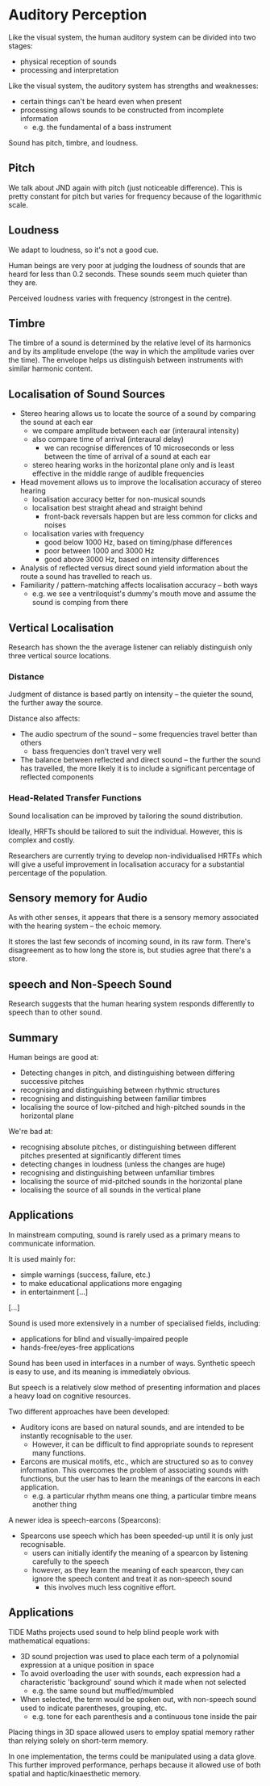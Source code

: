 # Auditory Perception

Like the visual system, the human auditory system can be divided into two stages:

* physical reception of sounds
* processing and interpretation

Like the visual system, the auditory system has strengths and weaknesses:

* certain things can't be heard even when present
* processing allows sounds to be constructed from incomplete information
    * e.g. the fundamental of a bass instrument

Sound has pitch, timbre, and loudness.

## Pitch

We talk about JND again with pitch (just noticeable difference). This is pretty constant for pitch but varies for frequency because of the logarithmic scale.

## Loudness

We adapt to loudness, so it's not a good cue.

Human beings are very poor at judging the loudness of sounds that are heard for less than 0.2 seconds. These sounds seem much quieter than they are.

Perceived loudness varies with frequency (strongest in the centre).

## Timbre

The timbre of a sound is determined by the relative level of its harmonics and by its amplitude envelope (the way in which the amplitude varies over the time). The envelope helps us distinguish between instruments with similar harmonic content.

## Localisation of Sound Sources

* Stereo hearing allows us to locate the source of a sound by comparing the sound at each ear
    * we compare amplitude between each ear (interaural intensity)
    * also compare time of arrival (interaural delay)
        * we can recognise differences of 10 microseconds or less between the time of arrival of a sound at each ear
    * stereo hearing works in the horizontal plane only and is least effective in the middle range of audible frequencies
* Head movement allows us to improve the localisation accuracy of stereo hearing
    * localisation accuracy better for non-musical sounds
    * localisation best straight ahead and straight behind
        * front-back reversals happen but are less common for clicks and noises
    * localisation varies with frequency
        * good below 1000 Hz, based on timing/phase differences
        * poor between 1000 and 3000 Hz
        * good above 3000 Hz, based on intensity differences
* Analysis of reflected versus direct sound yield information about the route a sound has travelled to reach us.
* Familiarity / pattern-matching affects localisation accuracy – both ways
    * e.g. we see a ventriloquist's dummy's mouth move and assume the sound is comping from there

## Vertical Localisation

Research has shown the the average listener can reliably distinguish only three vertical source locations.


### Distance

Judgment of distance is based partly on intensity – the quieter the sound, the further away the source.

Distance also affects:

* The audio spectrum of the sound – some frequencies travel better than others
    * bass frequencies don't travel very well
* The balance between reflected and direct sound – the further the sound has travelled, the more likely it is to include a significant percentage of reflected components

### Head-Related Transfer Functions

Sound localisation can be improved by tailoring the sound distribution.

Ideally, HRFTs should be tailored to suit the individual. However, this is complex and costly.

Researchers are currently trying to develop non-individualised HRTFs which will give a useful improvement in localisation accuracy for a substantial percentage of the population.

## Sensory memory for Audio

As with other senses, it appears that there is a sensory memory associated with the hearing system – the echoic memory.

It stores the last few seconds of incoming sound, in its raw form. There's disagreement as to how long the store is, but studies agree that there's a store.

## speech and Non-Speech Sound

Research suggests that the human hearing system responds differently to speech than to other sound.

## Summary

Human beings are good at:

* Detecting changes in pitch, and distinguishing between differing successive pitches
* recognising and distinguishing between rhythmic structures
* recognising and distinguishing between familiar timbres
* localising the source of low-pitched and high-pitched sounds in the horizontal plane

We're bad at:

* recognising absolute pitches, or distinguishing between different pitches presented at significantly different times
* detecting changes in loudness (unless the changes are huge)
* recognising and distinguishing between unfamiliar timbres
* localising the source of mid-pitched sounds in the horizontal plane
* localising the source of all sounds in the vertical plane

## Applications

In mainstream computing, sound is rarely used as a primary means to communicate information.

It is used mainly for:

* simple warnings (success, failure, etc.)
* to make educational applications more engaging
* in entertainment […]

[…]

Sound is used more extensively in a number of specialised fields, including:

* applications for blind and visually-impaired people
* hands-free/eyes-free applications

Sound has been used in interfaces in a number of ways. Synthetic speech is easy to use, and its meaning is immediately obvious.

But speech is a relatively slow method of presenting information and places a heavy load on cognitive resources.

Two different approaches have been developed:

* Auditory icons are based on natural sounds, and are intended to be instantly recognisable to the user.
    * However, it can be difficult to find appropriate sounds to represent many functions.
* Earcons are musical motifs, etc., which are structured so as to convey information. This overcomes the problem of associating sounds with functions, but the user has to learn the meanings of the earcons in each application.
    * e.g. a particular rhythm means one thing, a particular timbre means another thing

A newer idea is speech-earcons (Spearcons):

* Spearcons use speech which has been speeded-up until it is only just recognisable.
    * users can initially identify the meaning of a spearcon by listening carefully to the speech
    * however, as they learn the meaning of each spearcon, they can ignore the speech content and treat it as non-speech sound
        * this involves much less cognitive effort.

## Applications

TIDE Maths projects used sound to help blind people work with mathematical equations:

* 3D sound projection was used to place each term of a polynomial expression at a unique position in space
* To avoid overloading the user with sounds, each expression had a characteristic 'background' sound which it made when not selected
    * e.g. the same sound but muffled/mumbled
* When selected, the term would be spoken out, with non-speech sound used to indicate parentheses, grouping, etc.
    * e.g. tone for each parenthesis and a continuous tone inside the pair

Placing things in 3D space allowed users to employ spatial memory rather than relying solely on short-term memory.

In one implementation, the terms could be manipulated using a data glove. This further improved performance, perhaps because it allowed use of both spatial and haptic/kinaesthetic memory.
